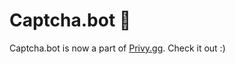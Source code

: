 # Captcha.bot 👋

Captcha.bot is now a part of [Privy.gg](https://github.com/privy-gg). Check it out :)
